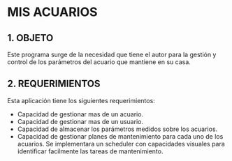 ﻿# MIS ACUARIOS
## 1. OBJETO
Este programa surge de la necesidad que tiene el autor para la gestión y control de los parámetros del acuario que mantiene en su casa.

## 2. REQUERIMIENTOS
Esta aplicación tiene los siguientes requerimientos:

- Capacidad de gestionar mas de un acuario.
- Capacidad de gestionar mas de un usuario.
- Capacidad de almacenar los parámetros medidos sobre los acuarios.
- Capacidad de gestionar planes de mantenimiento para cada uno de los 
  acuarios. Se implementara un scheduler con capacidades visuales para 
  identificar facilmente las tareas de mantenimiento.